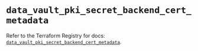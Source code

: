 # `data_vault_pki_secret_backend_cert_metadata`

Refer to the Terraform Registry for docs: [`data_vault_pki_secret_backend_cert_metadata`](https://registry.terraform.io/providers/hashicorp/vault/5.3.0/docs/data-sources/pki_secret_backend_cert_metadata).
